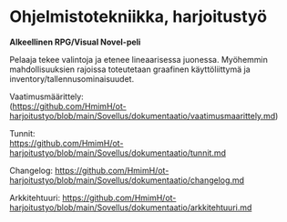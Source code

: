 # Ohjelmistotekniikka, harjoitustyö

**Alkeellinen RPG/Visual Novel-peli**

Pelaaja tekee valintoja ja etenee lineaarisessa juonessa. Myöhemmin mahdollisuuksien rajoissa toteutetaan graafinen käyttöliittymä ja inventory/tallennusominaisuudet.


Vaatimusmäärittely:   
(https://github.com/HmimH/ot-harjoitustyo/blob/main/Sovellus/dokumentaatio/vaatimusmaarittely.md)

Tunnit:               
https://github.com/HmimH/ot-harjoitustyo/blob/main/Sovellus/dokumentaatio/tunnit.md

Changelog: 
https://github.com/HmimH/ot-harjoitustyo/blob/main/Sovellus/dokumentaatio/changelog.md

Arkkitehtuuri:
https://github.com/HmimH/ot-harjoitustyo/blob/main/Sovellus/dokumentaatio/arkkitehtuuri.md
